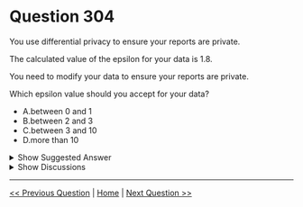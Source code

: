 # Question 304

You use differential privacy to ensure your reports are private.

The calculated value of the epsilon for your data is 1.8.

You need to modify your data to ensure your reports are private.

Which epsilon value should you accept for your data?

* A.between 0 and 1
* B.between 2 and 3
* C.between 3 and 10
* D.more than 10

<details>
  <summary>Show Suggested Answer</summary>

  <strong>A</strong><br>

</details>

<details>
  <summary>Show Discussions</summary>

<blockquote><p><strong>Tommo565</strong> <code>(Thu 21 Sep 2023 13:55)</code> - <em>Upvotes: 5</em></p><p>Correct</p></blockquote>
<blockquote><p><strong>evangelist</strong> <code>(Sun 08 Dec 2024 09:10)</code> - <em>Upvotes: 1</em></p><p>Between 0 and 1: Strong privacy guarantees.
Between 2 and 3: Moderate privacy guarantees. 
Between 3 and 10: Weaker privacy guarantees. 
More than 10: Very weak privacy guarantees.</p></blockquote>
<blockquote><p><strong>GHill1982</strong> <code>(Fri 12 Jul 2024 19:04)</code> - <em>Upvotes: 1</em></p><p>The lower the value of epsilon, the more each individual’s privacy is protected. The higher the epsilon, the more accurate the data analysis—but the less privacy is preserved.</p></blockquote>

</details>

---

[<< Previous Question](question_303.md) | [Home](/index.md) | [Next Question >>](question_305.md)
